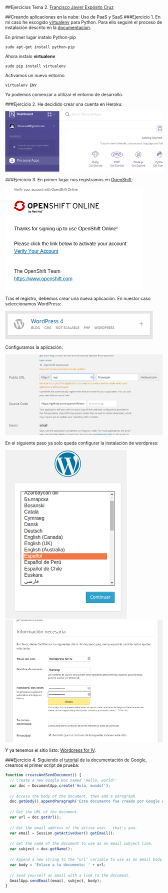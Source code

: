##Ejercicios Tema 2. [Francisco Javier Expósito Cruz](http://github.com/franexposito)

##Creando aplicaciones en la nube: Uso de PaaS y SaaS
###Ejercicio 1.
En mi caso he escogido [virtualenv](https://virtualenv.pypa.io/en/latest/virtualenv.html) para Python. Para ello seguiré el proceso de instalación descrito en la [documentacion](https://virtualenv.pypa.io/en/latest/virtualenv.html#installation).  

En primer lugar instalo Python-pip

	sudo apt-get install python-pip  

Ahora instalo **virtualenv**  

	sudo pip install virtualenv  

Activamos un nuevo entorno

	virtualenv ENV  

Ya podemos comenzar a utilizar el entorno de desarrollo.

###Ejercicio 2.
He decidido crear una cuenta en Heroku:  

![Heroku](imagenes/heroku.png)  

###Ejercicio 3.
En primer lugar nos registramos en [OpenShift](https://www.openshift.com/):  

![OS1](imagenes/os1.png) 

Tras el registro, debemos crear una nueva aplicación. En nuestor caso seleccionamos WordPress:  

![OS2](imagenes/os2.png)

Configuramos la aplicación:  

![OS3](imagenes/os3.png)

En el siguiente paso ya solo queda configurar la instalación de wordpress:  

![OS4](imagenes/os4.png)  
![OS5](imagenes/os5.png)  

Y ya tenemos el sitio listo: [Wordpress for IV](https://wp-franexpiv.rhcloud.com/).

###Ejercicio 4.
Siguiendo el [tutorial](https://developers.google.com/apps-script/overview) de la documentación de Google, creamos el primer script de prueba:  

```javascript
function createAndSendDocument() {
  // Create a new Google Doc named 'Hello, world!'
  var doc = DocumentApp.create('Hola, mundo!');

  // Access the body of the document, then add a paragraph.
  doc.getBody().appendParagraph('Este documento fue creado por Google Apps Script.');

  // Get the URL of the document.
  var url = doc.getUrl();

  // Get the email address of the active user - that's you.
  var email = Session.getActiveUser().getEmail();

  // Get the name of the document to use as an email subject line.
  var subject = doc.getName();

  // Append a new string to the "url" variable to use as an email body.
  var body = 'Enlace a tu documento: ' + url;

  // Send yourself an email with a link to the document.
  GmailApp.sendEmail(email, subject, body);
}
```